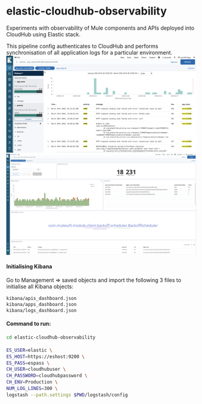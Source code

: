 # elastic-cloudhub-observability
Experiments with observability of Mule components and APIs deployed into CloudHub using Elastic stack.

This pipeline config authenticates to CloudHub and performs synchronisation of all application logs for a particular environment.
![Kibana1](images/kibana1.png)
![Kibana2](images/kibana2.png)

#### Initialising Kibana
Go to Management => saved objects and import the following 3 files to initialise all Kibana objects:
```
kibana/apis_dashboard.json
kibana/apps_dashboard.json
kibana/logs_dashboard.json
```

#### Command to run:
```sh
cd elastic-cloudhub-observability

ES_USER=elastic \
ES_HOST=https://eshost:9200 \
ES_PASS=espass \
CH_USER=cloudhubuser \
CH_PASSWORD=cloudhubpassword \
CH_ENV=Production \
NUM_LOG_LINES=300 \
logstash --path.settings $PWD/logstash/config
```
